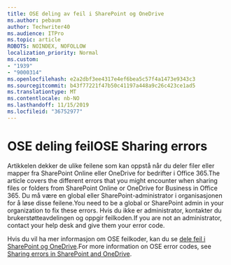 ```yaml
---
title: OSE deling av feil i SharePoint og OneDrive
ms.author: pebaum
author: Techwriter40
ms.audience: ITPro
ms.topic: article
ROBOTS: NOINDEX, NOFOLLOW
localization_priority: Normal
ms.custom:
- "1939"
- "9000314"
ms.openlocfilehash: e2a2dbf3ee4317e4ef6bea5c57f4a1473e9343c3
ms.sourcegitcommit: b43f77221f47b50c41197a448a9c26c423ce1ad5
ms.translationtype: MT
ms.contentlocale: nb-NO
ms.lasthandoff: 11/15/2019
ms.locfileid: "36752977"
---
```

# <a name="ose-sharing-errors"></a><span data-ttu-id="d926c-102">OSE deling feil</span><span class="sxs-lookup"><span data-stu-id="d926c-102">OSE Sharing errors</span></span>

<span data-ttu-id="d926c-103">Artikkelen dekker de ulike feilene som kan oppstå når du deler filer eller mapper fra SharePoint Online eller OneDrive for bedrifter i Office 365.</span><span class="sxs-lookup"><span data-stu-id="d926c-103">The article covers the different errors that you might encounter when sharing files or folders from SharePoint Online or OneDrive for Business in Office 365.</span></span> <span data-ttu-id="d926c-104">Du må være en global eller SharePoint-administrator i organisasjonen for å løse disse feilene.</span><span class="sxs-lookup"><span data-stu-id="d926c-104">You need to be a global or SharePoint admin in your organization to fix these errors.</span></span> <span data-ttu-id="d926c-105">Hvis du ikke er administrator, kontakter du brukerstøtteavdelingen og oppgir feilkoden.</span><span class="sxs-lookup"><span data-stu-id="d926c-105">If you are not an administrator, contact your help desk and give them your error code.</span></span>

<span data-ttu-id="d926c-106">Hvis du vil ha mer informasjon om OSE feilkoder, kan du se [dele feil i SharePoint og OneDrive](https://docs.microsoft.com/sharepoint/sharepoint-onedrive-error-message).</span><span class="sxs-lookup"><span data-stu-id="d926c-106">For more information on OSE error codes, see [Sharing errors in SharePoint and OneDrive](https://docs.microsoft.com/sharepoint/sharepoint-onedrive-error-message).</span></span>
